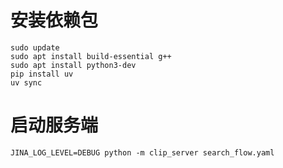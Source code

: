 # 安装依赖包
```shell
sudo update
sudo apt install build-essential g++
sudo apt install python3-dev
pip install uv
uv sync
```

# 启动服务端

```shell
JINA_LOG_LEVEL=DEBUG python -m clip_server search_flow.yaml
```